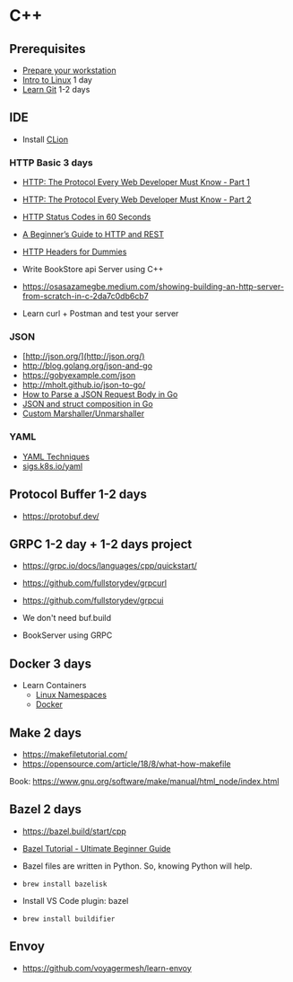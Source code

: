 # C++

## Prerequisites

- [Prepare your workstation](/workstation/)
- [Intro to Linux](https://www.youtube.com/watch?v=sWbUDq4S6Y8) 1 day
- [Learn Git](/git/) 1-2 days

## IDE

- Install [CLion](https://www.jetbrains.com/clion/)

### HTTP Basic 3 days
- [HTTP: The Protocol Every Web Developer Must Know - Part 1](https://code.tutsplus.com/tutorials/http-the-protocol-every-web-developer-must-know-part-1--net-31177)
- [HTTP: The Protocol Every Web Developer Must Know - Part 2](https://code.tutsplus.com/tutorials/http-the-protocol-every-web-developer-must-know-part-2--net-31155)
- [HTTP Status Codes in 60 Seconds](https://webdesign.tutsplus.com/tutorials/http-status-codes-in-60-seconds--cms-24317)
- [A Beginner’s Guide to HTTP and REST](https://code.tutsplus.com/tutorials/a-beginners-guide-to-http-and-rest--net-16340)
- [HTTP Headers for Dummies](https://code.tutsplus.com/tutorials/http-headers-for-dummies--net-8039)

- Write BookStore api Server using C++
- https://osasazamegbe.medium.com/showing-building-an-http-server-from-scratch-in-c-2da7c0db6cb7
- Learn curl + Postman and test your server

### JSON

- [http://json.org/](http://json.org/)
- http://blog.golang.org/json-and-go
- https://gobyexample.com/json
- http://mholt.github.io/json-to-go/
- [How to Parse a JSON Request Body in Go](https://www.alexedwards.net/blog/how-to-properly-parse-a-json-request-body)
- [JSON and struct composition in Go](http://attilaolah.eu/2014/09/10/json-and-struct-composition-in-go/)
- [Custom Marshaller/Unmarshaller](https://gist.github.com/mdwhatcott/8dd2eef0042f7f1c0cd8)

### YAML

- [YAML Techniques](https://github.com/helm/helm/blob/v2.16.5/docs/chart_template_guide/yaml_techniques.md)
- [sigs.k8s.io/yaml](https://github.com/kubernetes-sigs/yaml)


## Protocol Buffer 1-2 days

- https://protobuf.dev/

## GRPC 1-2 day + 1-2 days project

- https://grpc.io/docs/languages/cpp/quickstart/
- https://github.com/fullstorydev/grpcurl
- https://github.com/fullstorydev/grpcui
- We don't need buf.build

- BookServer using GRPC

## Docker 3 days

- Learn Containers
   - [Linux Namespaces](/containers/namespace/)
   - [Docker](/containers/docker/)

## Make 2 days

- https://makefiletutorial.com/ 
- https://opensource.com/article/18/8/what-how-makefile 

Book:
https://www.gnu.org/software/make/manual/html_node/index.html 

## Bazel 2 days

- https://bazel.build/start/cpp
- [Bazel Tutorial - Ultimate Beginner Guide](https://www.youtube.com/watch?v=toPWLiUq5Ps)
- Bazel files are written in Python. So, knowing Python will help.

- `brew install bazelisk`

- Install VS Code plugin: bazel
- `brew install buildifier`

## Envoy

- https://github.com/voyagermesh/learn-envoy
